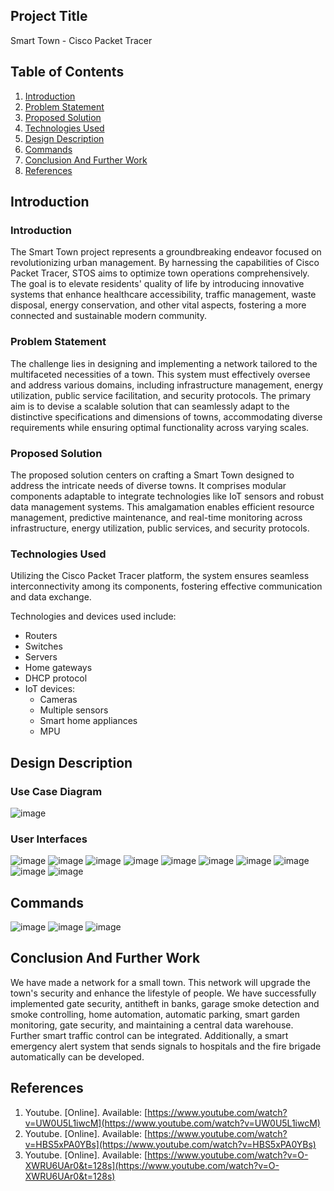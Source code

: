 ## Project Title
Smart Town - Cisco Packet Tracer

## Table of Contents
1. [Introduction](#introduction)
2. [Problem Statement](#problem-statement)
3. [Proposed Solution](#proposed-solution)
4. [Technologies Used](#technologies-used)
5. [Design Description](#design-description)
6. [Commands](#commands)
7. [Conclusion And Further Work](#conclusion-and-further-work)
8. [References](#references)

## Introduction
### Introduction
The Smart Town project represents a groundbreaking endeavor focused on revolutionizing urban management. By harnessing the capabilities of Cisco Packet Tracer, STOS aims to optimize town operations comprehensively. The goal is to elevate residents' quality of life by introducing innovative systems that enhance healthcare accessibility, traffic management, waste disposal, energy conservation, and other vital aspects, fostering a more connected and sustainable modern community.

### Problem Statement
The challenge lies in designing and implementing a network tailored to the multifaceted necessities of a town. This system must effectively oversee and address various domains, including infrastructure management, energy utilization, public service facilitation, and security protocols. The primary aim is to devise a scalable solution that can seamlessly adapt to the distinctive specifications and dimensions of towns, accommodating diverse requirements while ensuring optimal functionality across varying scales.

### Proposed Solution
The proposed solution centers on crafting a Smart Town designed to address the intricate needs of diverse towns. It comprises modular components adaptable to integrate technologies like IoT sensors and robust data management systems. This amalgamation enables efficient resource management, predictive maintenance, and real-time monitoring across infrastructure, energy utilization, public services, and security protocols.

### Technologies Used
Utilizing the Cisco Packet Tracer platform, the system ensures seamless interconnectivity among its components, fostering effective communication and data exchange. 

Technologies and devices used include:
- Routers
- Switches
- Servers
- Home gateways
- DHCP protocol
- IoT devices:
  - Cameras
  - Multiple sensors
  - Smart home appliances
  - MPU

## Design Description
### Use Case Diagram
![image](https://github.com/IRims/Smart_City/assets/122692816/3a98f762-3d5c-4fb6-8a8f-70eda69795b8)
### User Interfaces
![image](https://github.com/IRims/Smart_City/assets/122692816/d72be0fd-4710-4d9d-a6cc-1a9c5b94ece4)
![image](https://github.com/IRims/Smart_City/assets/122692816/82ba8be9-5b5c-44bd-833a-70da5466de0a)
![image](https://github.com/IRims/Smart_City/assets/122692816/dff90c33-9e5a-47cd-94bf-927e6a259c0c)
![image](https://github.com/IRims/Smart_City/assets/122692816/134aed98-afb0-4edb-b6fd-444d0d40fd6a)
![image](https://github.com/IRims/Smart_City/assets/122692816/8c47e449-9375-44e5-a135-55d79b50c84d)
![image](https://github.com/IRims/Smart_City/assets/122692816/2a21f1a5-658c-498d-8ead-a9cb132d1bfc)
![image](https://github.com/IRims/Smart_City/assets/122692816/cbdaa883-9756-4e15-af1d-a0952d4cc28c)
![image](https://github.com/IRims/Smart_City/assets/122692816/97ad2a5b-03aa-4e70-8484-cdb3c48b9cb3)
![image](https://github.com/IRims/Smart_City/assets/122692816/3fba545c-c410-4c24-ad3c-a4135e8d319c)
![image](https://github.com/IRims/Smart_City/assets/122692816/96262f56-7cfc-4f57-9e93-ee06cf4ae061)

  
  

## Commands
![image](https://github.com/IRims/Smart_City/assets/122692816/5f63f492-fa4c-429f-8960-69499c42131a)
![image](https://github.com/IRims/Smart_City/assets/122692816/1520ced4-06b7-4cc9-940b-b27176312108)
![image](https://github.com/IRims/Smart_City/assets/122692816/d3b04f8a-281c-4ec5-b260-60d34de6d919)

## Conclusion And Further Work
We have made a network for a small town. This network will upgrade the town's security and enhance the lifestyle of people. We have successfully implemented gate security, antitheft in banks, garage smoke detection and smoke controlling, home automation, automatic parking, smart garden monitoring, gate security, and maintaining a central data warehouse. Further smart traffic control can be integrated. Additionally, a smart emergency alert system that sends signals to hospitals and the fire brigade automatically can be developed.

## References
1. Youtube. [Online]. Available: [https://www.youtube.com/watch?v=UW0U5L1iwcM](https://www.youtube.com/watch?v=UW0U5L1iwcM)
2. Youtube. [Online]. Available: [https://www.youtube.com/watch?v=HBS5xPA0YBs](https://www.youtube.com/watch?v=HBS5xPA0YBs)
3. Youtube. [Online]. Available: [https://www.youtube.com/watch?v=O-XWRU6UAr0&t=128s](https://www.youtube.com/watch?v=O-XWRU6UAr0&t=128s)
